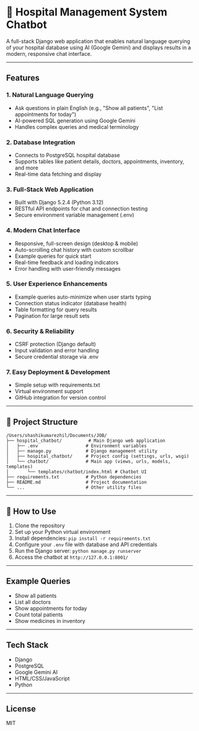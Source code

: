 # 🏥 Hospital Management System Chatbot

A full-stack Django web application that enables natural language querying of your hospital database using AI (Google Gemini) and displays results in a modern, responsive chat interface.

---

##  Features

### 1. **Natural Language Querying**
- Ask questions in plain English (e.g., "Show all patients", "List appointments for today")
- AI-powered SQL generation using Google Gemini
- Handles complex queries and medical terminology

### 2. **Database Integration**
- Connects to PostgreSQL hospital database
- Supports tables like patient details, doctors, appointments, inventory, and more
- Real-time data fetching and display

### 3. **Full-Stack Web Application**
- Built with Django 5.2.4 (Python 3.12)
- RESTful API endpoints for chat and connection testing
- Secure environment variable management (.env)

### 4. **Modern Chat Interface**
- Responsive, full-screen design (desktop & mobile)
- Auto-scrolling chat history with custom scrollbar
- Example queries for quick start
- Real-time feedback and loading indicators
- Error handling with user-friendly messages

### 5. **User Experience Enhancements**
- Example queries auto-minimize when user starts typing
- Connection status indicator (database health)
- Table formatting for query results
- Pagination for large result sets

### 6. **Security & Reliability**
- CSRF protection (Django default)
- Input validation and error handling
- Secure credential storage via .env

### 7. **Easy Deployment & Development**
- Simple setup with requirements.txt
- Virtual environment support
- GitHub integration for version control

---

## 📁 Project Structure

```
/Users/shashikumarezhil/Documents/JOB/
├── hospital_chatbot/          # Main Django web application
│   ├── .env                  # Environment variables
│   ├── manage.py             # Django management utility
│   ├── hospital_chatbot/     # Project config (settings, urls, wsgi)
│   └── chatbot/              # Main app (views, urls, models, templates)
│       └── templates/chatbot/index.html # Chatbot UI
├── requirements.txt          # Python dependencies
├── README.md                 # Project documentation
└── ...                       # Other utility files
```

---

## 📝 How to Use

1. Clone the repository
2. Set up your Python virtual environment
3. Install dependencies: `pip install -r requirements.txt`
4. Configure your `.env` file with database and API credentials
5. Run the Django server: `python manage.py runserver`
6. Access the chatbot at `http://127.0.0.1:8001/`

---

## Example Queries
- Show all patients
- List all doctors
- Show appointments for today
- Count total patients
- Show medicines in inventory

---

##  Tech Stack
- Django
- PostgreSQL
- Google Gemini AI
- HTML/CSS/JavaScript
- Python

---

## License
MIT
